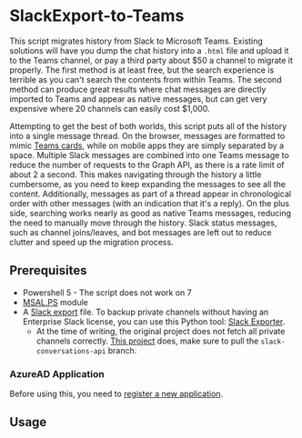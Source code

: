 # SlackExport-to-Teams

This script migrates history from Slack to Microsoft Teams. Existing solutions will have you dump the chat history into a `.html` file and upload it to the Teams channel, or pay a third party about $50 a channel to migrate it properly. The first method is at least free, but the search experience is terrible as you can't search the contents from within Teams. The second method can produce great results where chat messages are directly imported to Teams and appear as native messages, but can get very expensive where 20 channels can easily cost $1,000.

Attempting to get the best of both worlds, this script puts all of the history into a single message thread. On the browser, messages are formatted to mimic [Teams cards](https://docs.microsoft.com/en-us/microsoftteams/platform/task-modules-and-cards/cards/cards-format?tabs=adaptive-md%2Cconnector-html), while on mobile apps they are simply separated by a space. Multiple Slack messages are combined into one Teams message to reduce the number of requests to the Graph API, as there is a rate limit of about 2 a second. This makes navigating through the history a little cumbersome, as you need to keep expanding the messages to see all the content. Additionally, messages as part of a thread appear in chronological order with other messages (with an indication that it's a reply). On the plus side, searching works nearly as good as native Teams messages, reducing the need to manually move through the history. Slack status messages, such as channel joins/leaves, and bot messages are left out to reduce clutter and speed up the migration process.

## Prerequisites

* Powershell 5 - The script does not work on 7
* [MSAL.PS](https://github.com/AzureAD/MSAL.PS) module
* A [Slack export](https://slack.com/help/articles/201658943-Export-your-workspace-data) file. To backup private channels without having an Enterprise Slack license, you can use this Python tool: [Slack Exporter](https://github.com/zach-snell/slack-export).
  * At the time of writing, the original project does not fetch all private channels correctly. [This project](https://github.com/ax42/slack-export/tree/slack-conversations-api) does, make sure to pull the `slack-conversations-api` branch.

### AzureAD Application

Before using this, you need to [register a new application](https://docs.microsoft.com/en-us/azure/active-directory-b2c/tutorial-register-applications?tabs=app-reg-ga#register-a-web-application).



## Usage
